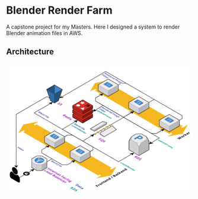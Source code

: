 # Blender Render Farm

A capstone project for my Masters. Here I designed a system to render Blender animation files in AWS.

## Architecture

![Example Image](/images/deployment.png)
